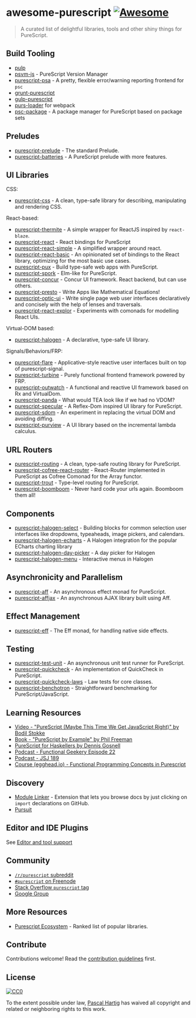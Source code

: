 # awesome-purescript [![Awesome](https://cdn.rawgit.com/sindresorhus/awesome/d7305f38d29fed78fa85652e3a63e154dd8e8829/media/badge.svg)](https://github.com/sindresorhus/awesome)

> A curated list of delightful libraries, tools and other shiny things for PureScript.

## Build Tooling

- [pulp](https://github.com/bodil/pulp)
- [psvm-js](https://github.com/ThomasCrvsr/psvm-js) - PureScript Version Manager
- [purescript-psa](https://github.com/natefaubion/purescript-psa) - A pretty, flexible error/warning reporting frontend for `psc`
- [grunt-purescript](https://github.com/purescript-contrib/grunt-purescript)
- [gulp-purescript](https://github.com/purescript-contrib/gulp-purescript)
- [purs-loader](https://github.com/ethul/purs-loader) for webpack
- [psc-package](https://github.com/purescript/psc-package) - A package manager for PureScript based on package sets

## Preludes

- [purescript-prelude](https://github.com/purescript/purescript-prelude) - The standard Prelude.
- [purescript-batteries](https://github.com/tfausak/purescript-batteries) - A PureScript prelude with more features.

## UI Libraries

CSS:

- [purescript-css](https://github.com/slamdata/purescript-css) - A clean, type-safe library for describing, manipulating and rendering CSS.

React-based:

- [purescript-thermite](https://github.com/paf31/purescript-thermite) - A simple wrapper for ReactJS inspired by `react-blaze`.
- [purescript-react](https://github.com/purescript-contrib/purescript-react) - React bindings for PureScript
- [purescript-react-simple](https://github.com/joneshf/purescript-react-simple) - A simplified wrapper around react.
- [purescript-react-basic](https://github.com/lumihq/purescript-react-basic) - An opinionated set of bindings to the React library, optimizing for the most basic use cases.
- [purescript-pux](https://github.com/alexmingoia/purescript-pux) - Build type-safe web apps with PureScript.
- [purescript-spork](https://github.com/natefaubion/purescript-spork) - Elm-like for PureScript.
- [purescript-concur](https://github.com/ajnsit/purescript-concur) - Concur UI framework. React backend, but can use others.
- [purescript-presto](https://github.com/juspay/purescript-presto) - Write Apps like Mathematical Equations!
- [purescript-optic-ui](https://github.com/zrho/purescript-optic-ui) - Write single page web user interfaces declaratively and concisely with the help of lenses and traversals.
- [purescript-react-explor](https://github.com/paf31/purescript-react-explore) - Experiments with comonads for modelling React UIs.

Virtual-DOM based:

- [purescript-halogen](https://github.com/slamdata/purescript-halogen) - A declarative, type-safe UI library.

Signals/Behaviors/FRP:

- [purescript-flare](https://github.com/sharkdp/purescript-flare) - Applicative-style reactive user interfaces built on top of purescript-signal.
- [purescript-turbine](https://github.com/funkia/purescript-turbine) - Purely functional frontend framework powered by FRP.
- [purescript-outwatch](https://github.com/OutWatch/purescript-outwatch) - A functional and reactive UI framework based on Rx and VirtualDom.
- [purescript-panda](https://github.com/i-am-tom/purescript-panda) - What would TEA look like if we had no VDOM?
- [purescript-specular](https://github.com/restaumatic/purescript-specular) - A Reflex-Dom inspired UI library for PureScript.
- [purescript-sdom](https://github.com/paf31/purescript-sdom) - An experiment in replacing the virtual DOM and avoiding diffing.
- [purescript-purview](https://github.com/paf31/purescript-purview) - A UI library based on the incremental lambda calculus.

## URL Routers

- [purescript-routing](https://github.com/slamdata/purescript-routing) - A clean, type-safe routing library for PureScript.
- [purescript-cofree-react-router](https://github.com/coot/purescript-cofree-react-router) - React-Router implemented in PureScript as Cofree Comonad for the Array functor.
- [purescript-trout](https://github.com/owickstrom/purescript-trout) - Type-level routing for PureScript.
- [purescript-boomboom](https://github.com/paluh/purescript-boomboom) - Never hard code your urls again. Boomboom them all!

## Components

- [purescript-halogen-select](https://github.com/citizennet/purescript-halogen-select) - Building blocks for common selection user interfaces like dropdowns, typeaheads, image pickers, and calendars.
- [purescript-halogen-echarts](https://github.com/slamdata/purescript-halogen-echarts) - A Halogen integration for the popular ECharts charting library
- [purescript-halogen-day-picker](https://github.com/rnons/purescript-halogen-day-picker) - A day picker for Halogen
- [purescript-halogen-menu](https://github.com/slamdata/purescript-halogen-menu) - Interactive menus in Halogen

## Asynchronicity and Parallelism

- [purescript-aff](https://github.com/slamdata/purescript-aff) - An asynchronous effect monad for PureScript.
- [purescript-affjax](https://github.com/slamdata/purescript-aff) - An asynchronous AJAX library built using Aff.

## Effect Management

- [purescript-eff](https://github.com/purescript/purescript-eff) - The Eff monad, for handling native side effects.

## Testing

- [purescript-test-unit](https://github.com/bodil/purescript-test-unit) - An asynchronous unit test runner for PureScript.
- [purescript-quickcheck](https://github.com/purescript/purescript-quickcheck) - An implementation of QuickCheck in PureScript.
- [purescript-quickcheck-laws](https://github.com/garyb/purescript-quickcheck-laws) - Law tests for core classes.
- [purescript-benchotron](https://github.com/hdgarrood/purescript-benchotron) - Straightforward benchmarking for PureScript/JavaScript.

## Learning Resources

- [Video - "PureScript (Maybe This Time We Get JavaScript Right)" by Bodil Stokke](https://www.youtube.com/watch?v=yIlDBPiMb0o)
- [Book - "PureScript by Example" by Phil Freeman](https://leanpub.com/purescript/read)
- [PureScript for Haskellers by Dennis Gosnell](http://www.arow.info/blog/posts/2015-12-17-purescript-intro.html)
- [Podcast - Functional Geekery Episode 22](https://www.functionalgeekery.com/episode-22-lambdaconf-2015-part-1/)
- [Podcast - JSJ 189](https://devchat.tv/js-jabber/189-jsj-purescript-with-john-a-de-goes-and-phil-freeman)
- [Course (egghead.io) - Functional Programming Concepts in Purescript](https://egghead.io/courses/functional-programming-concepts-in-purescript)

## Discovery

- [Module Linker](https://fiatjaf.alhur.es/module-linker/#/purescript) - Extension that lets you browse docs by just clicking on `import` declarations on GitHub.
- [Pursuit](https://pursuit.purescript.org/)

## Editor and IDE Plugins

See [Editor and tool support](https://github.com/purescript/purescript/wiki/Editor-and-tool-support)

## Community

- [`/r/purescript` subreddit](http://www.reddit.com/r/purescript)
- [`#purescript` on Freenode](http://webchat.freenode.net/?channels=purescript)
- [Stack Overflow `purescript` tag](http://stackoverflow.com/questions/tagged/purescript)
- [Google Group](https://groups.google.com/forum/#!forum/purescript)

## More Resources

- [Purescript Ecosystem](https://github.com/xgrommx/purescript-ecosystem) - Ranked list of popular libraries.

## Contribute

Contributions welcome! Read the [contribution guidelines](contributing.md) first.


## License

[![CC0](http://i.creativecommons.org/p/zero/1.0/88x31.png)](http://creativecommons.org/publicdomain/zero/1.0/)

To the extent possible under law, [Pascal Hartig](https://passy.me/) has waived all copyright and related or neighboring rights to this work.

